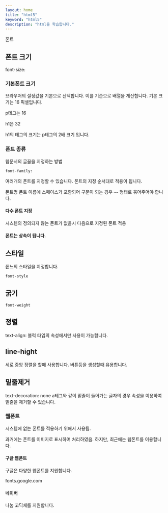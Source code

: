 ```yaml
---
layout: home
title: "html5"
keyword: "html5"
description: "html을 학습합니다."
---
```


폰트

## 폰트 크기

font-size:

### 기본폰트 크기
브라우저의 설정값을 기본으로 선택합니다. 이를 기준으로 배열을 계산합니다.
기본 크기는 16 픽셀입니다.

p테그는 16

h1은 32

h1의 테그의 크기는 p테그의 2배 크기 입니다.


### 폰트 종류
웹문서의 글꼴을 지정하는 방법

```
font-family:
```
여러개의 폰트를 지정할 수 있습니다.
폰트의 지정 순서대로 적용이 됩니다.

폰트명
폰트 이름에 스페이스가 포함되어 구분이 되는 경우 ``~~`` 형태로 묶어주어야 합니다.

#### 다수 폰트 지정
시스템의 정의되지 않는 폰트가 없을시 다음으로 지정된 폰트 적용

#### 폰트는 상속이 됩니다.




## 스타일
퐅느의 스타일을 지정합니다.


```
font-style
```

## 굵기

```
font-weight
```

## 정렬

text-align:
블럭 타입의 속성에서만 사용이 가능합니다.


## line-hight
세로 중앙 정렬을 할때 사용합니다.
버튼등을 생성할때 유용합니다.

## 밑줄제거

text-decoration: none
a테그와 같이 밑줄이 들어가는 글자의 경우 속성을 이용하여 밑줄을 제거할 수 있습니다.





### 웹폰트
시스템에 없는 폰트를 적용하기 위해서 사용됨.

과거에는 폰트를 이미지로 표시하여 처리하였음. 하지만, 최근에는 웹폰트를 이용합니다.

#### 구글 웹폰트
구글은 다양한 웹폰트를 지원합니다.

fonts.google.com



#### 네이버
나눔 고딕체를 지원합니다.


